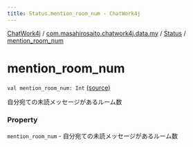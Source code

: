 ```yaml
---
title: Status.mention_room_num - ChatWork4j
---
```


[ChatWork4j](../../index.md) / [com.masahirosaito.chatwork4j.data.my](../index.md) / [Status](index.md) / [mention_room_num](.)

# mention_room_num

`val mention_room_num: Int` [(source)](https://github.com/MasahiroSaito/ChatWork4j/tree/master/src/main/kotlin/com/masahirosaito/chatwork4j/data/my/Status.kt#L15)

自分宛ての未読メッセージがあるルーム数

### Property

`mention_room_num` - 自分宛ての未読メッセージがあるルーム数